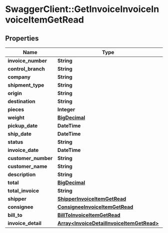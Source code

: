 # SwaggerClient::GetInvoiceInvoiceInvoiceItemGetRead

## Properties
Name | Type | Description | Notes
------------ | ------------- | ------------- | -------------
**invoice_number** | **String** |  | [optional] 
**control_branch** | **String** |  | [optional] 
**company** | **String** |  | [optional] 
**shipment_type** | **String** |  | [optional] 
**origin** | **String** |  | [optional] 
**destination** | **String** |  | [optional] 
**pieces** | **Integer** |  | [optional] 
**weight** | [**BigDecimal**](BigDecimal.md) |  | [optional] 
**pickup_date** | **DateTime** |  | [optional] 
**ship_date** | **DateTime** |  | [optional] 
**status** | **String** |  | [optional] 
**invoice_date** | **DateTime** |  | [optional] 
**customer_number** | **String** |  | [optional] 
**customer_name** | **String** |  | [optional] 
**description** | **String** |  | [optional] 
**total** | [**BigDecimal**](BigDecimal.md) |  | [optional] 
**total_invoice** | **String** |  | [optional] 
**shipper** | [**ShipperInvoiceItemGetRead**](ShipperInvoiceItemGetRead.md) |  | [optional] 
**consignee** | [**ConsigneeInvoiceItemGetRead**](ConsigneeInvoiceItemGetRead.md) |  | [optional] 
**bill_to** | [**BillToInvoiceItemGetRead**](BillToInvoiceItemGetRead.md) |  | [optional] 
**invoice_detail** | [**Array&lt;InvoiceDetailInvoiceItemGetRead&gt;**](InvoiceDetailInvoiceItemGetRead.md) |  | [optional] 

